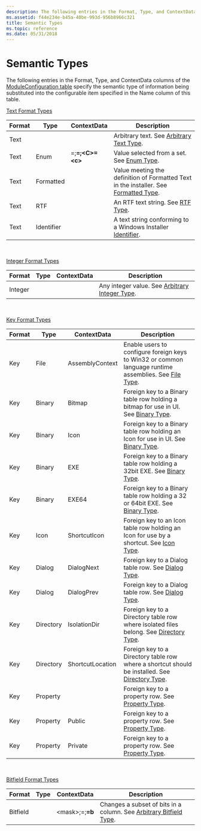 ```yaml
---
description: The following entries in the Format, Type, and ContextData columns of the ModuleConfiguration table specify the semantic type of information being substituted into the configurable item specified in the Name column of this table.
ms.assetid: f44e234e-b45a-40be-993d-956b8966c321
title: Semantic Types
ms.topic: reference
ms.date: 05/31/2018
---
```


# Semantic Types

The following entries in the Format, Type, and ContextData columns of the [ModuleConfiguration table](moduleconfiguration-table.md) specify the semantic type of information being substituted into the configurable item specified in the Name column of this table.

[Text Format Types](text-format-types.md)



| Format | Type       | ContextData                                                 | Description                                                                                                |
|--------|------------|-------------------------------------------------------------|------------------------------------------------------------------------------------------------------------|
| Text   |            |                                                             | Arbitrary text. See [Arbitrary Text Type](arbitrary-text-type.md).                                        |
| Text   | Enum       | <A>=<a>;<B>=<b>;&lt;C&gt;=&lt;c&gt; | Value selected from a set. See [Enum Type](enum-type.md).                                                 |
| Text   | Formatted  |                                                             | Value meeting the definition of Formatted Text in the installer. See [Formatted Type](formatted-type.md). |
| Text   | RTF        |                                                             | An RTF text string. See [RTF Type](rtf-type.md).                                                          |
| Text   | Identifier |                                                             | A text string conforming to a Windows Installer [Identifier](identifier.md).                              |



 

[Integer Format Types](integer-format-types.md)



| Format  | Type | ContextData | Description                                                                  |
|---------|------|-------------|------------------------------------------------------------------------------|
| Integer |      |             | Any integer value. See [Arbitrary Integer Type](arbitrary-integer-type.md). |



 

[Key Format Types](key-format-types.md)



| Format | Type      | ContextData      | Description                                                                                                            |
|--------|-----------|------------------|------------------------------------------------------------------------------------------------------------------------|
| Key    | File      | AssemblyContext  | Enable users to configure foreign keys to Win32 or common language runtime assemblies. See [File Type](file-type.md). |
| Key    | Binary    | Bitmap           | Foreign key to a Binary table row holding a bitmap for use in UI. See [Binary Type](binary-type.md).                  |
| Key    | Binary    | Icon             | Foreign key to a Binary table row holding an Icon for use in UI. See [Binary Type](binary-type.md).                   |
| Key    | Binary    | EXE              | Foreign key to a Binary table row holding a 32bit EXE. See [Binary Type](binary-type.md).                             |
| Key    | Binary    | EXE64            | Foreign key to a Binary table row holding a 32 or 64bit EXE. See [Binary Type](binary-type.md).                       |
| Key    | Icon      | ShortcutIcon     | Foreign key to an Icon table row holding an Icon for use by a shortcut. See [Icon Type](icon-type.md).                |
| Key    | Dialog    | DialogNext       | Foreign key to a Dialog table row. See [Dialog Type](dialog-type.md).                                                 |
| Key    | Dialog    | DialogPrev       | Foreign key to a Dialog table row. See [Dialog Type](dialog-type.md).                                                 |
| Key    | Directory | IsolationDir     | Foreign key to a Directory table row where isolated files belong. See [Directory Type](directory-type.md).            |
| Key    | Directory | ShortcutLocation | Foreign key to a Directory table row where a shortcut should be installed. See [Directory Type](directory-type.md).   |
| Key    | Property  |                  | Foreign key to a property row. See [Property Type](property-type.md).                                                 |
| Key    | Property  | Public           | Foreign key to a property row. See [Property Type](property-type.md).                                                 |
| Key    | Property  | Private          | Foreign key to a property row. See [Property Type](property-type.md).                                                 |



 

[Bitfield Format Types](bitfield-format-types.md)



| Format   | Type | ContextData                                  | Description                                                                                       |
|----------|------|----------------------------------------------|---------------------------------------------------------------------------------------------------|
| Bitfield |      | &lt;mask&gt;;<A>=<a>;<B>=b | Changes a subset of bits in a column. See [Arbitrary Bitfield Type](arbitrary-bitfield-type.md). |



 

 

 



